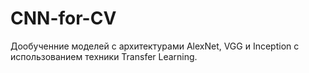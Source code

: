 # CNN-for-CV
Дообученние моделей с архитектурами AlexNet, VGG и Inception с использованием техники Transfer Learning.  
